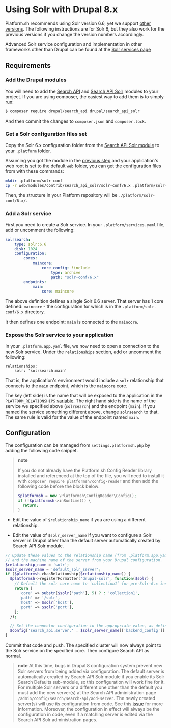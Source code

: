 # Using Solr with Drupal 8.x

Platform.sh recommends using Solr version 6.6, yet we support [other versions](../../configuration/services/solr.md#supported-versions). The following instructions are for Solr 6, but they also work for the previous versions if you change the version numbers accordingly.

Advanced Solr service configuration and implementation in other frameworks other than Drupal can be found at the [Solr services page](../../configuration/services/solr.md)

## Requirements

### Add the Drupal modules

You will need to add the [Search API](https://www.drupal.org/project/search_api) and [Search API Solr](https://www.drupal.org/project/search_api_solr) modules to your project. If you are using composer, the easiest way to add them is to simply run:

```bash
$ composer require drupal/search_api drupal/search_api_solr
```

And then commit the changes to `composer.json` and `composer.lock`.

### Get a Solr configuration files set

Copy the Solr 6.x configuration folder from the  [Search API Solr module](https://www.drupal.org/project/search_api_solr) to your `.platform` folder.

Assuming you got the module in the [previous step](#add-the-drupal-modules) and your application's web root is set to the default `web` folder, you can get the configuration files from with these commands:

```bash
mkdir .platform/solr-conf
cp -r web/modules/contrib/search_api_solr/solr-conf/6.x .platform/solr-conf
``` 

Then, the structure in your Platform repository will be `./platform/solr-conf/6.x/`.

### Add a Solr service

First you need to create a Solr service.  In your `.platform/services.yaml` file, add or uncomment the following:

```yaml
solrsearch:
    type: solr:6.6
    disk: 1024
    configuration:
        cores:
            maincore:
                core_config: !include
                    type: archive
                    path: "solr-conf/6.x"
        endpoints:
            main:
                core: maincore
```

The above definition defines a single Solr 6.6 server.  That server has 1 core defined: `maincore` - the configuration for which is in the `.platform/solr-conf/6.x` directory.

It then defines one endpoint: `main` is connected to the `maincore`.

### Expose the Solr service to your application

In your `.platform.app.yaml` file, we now need to open a connection to the new Solr service.  Under the `relationships` section, add or uncomment the following:

```
relationships:
    solr: 'solrsearch:main'
```

That is, the application's environment would include a `solr` relationship that connects to the `main` endpoint, which is the `maincore` core.

The key (left side) is the name that will be exposed to the application in the `PLATFORM_RELATIONSHIPS` [variable](/development/variables.md).  The right hand side is the name of the service we specified above (`solrsearch`) and the endpoint (`main`).  If you named the service something different above, change `solrsearch` to that. The same rule is valid for the value of the endpoint named `main`.

## Configuration

The configuration can be managed from `settings.platformsh.php` by adding the following code snippet.

> **note**
>
> If you do not already have the Platform.sh Config Reader library installed and referenced at the top of the file, you will need to install it with `composer require platformsh/config-reader` and then add the following code before the block below:
>
> ```php
> $platformsh = new \Platformsh\ConfigReader\Config();
> if (!$platformsh->inRuntime()) {
>   return;
> }
> ```

- Edit the value of `$relationship_name` if you are using a different relationship.

- Edit the value of `$solr_server_name` if you want to configure a Solr server in Drupal other than the default server automatically created by Search API Solr module.

```php
// Update these values to the relationship name (from .platform.app.yaml)
// and the machine name of the server from your Drupal configuration.
$relationship_name = 'solr';
$solr_server_name = 'default_solr_server';
if ($platformsh->hasRelationship($relationship_name)) {
  $platformsh->registerFormatter('drupal-solr', function($solr) {
    // Default the solr core name to `collection1` for pre-Solr-6.x instances.
    return [
      'core' => substr($solr['path'], 5) ? : 'collection1',
      'path' => '/solr',
      'host' => $solr['host'],
      'port' => $solr['port'],
    ];
  });

  // Set the connector configuration to the appropriate value, as defined by the formatter above.
  $config['search_api.server.' . $solr_server_name]['backend_config']['connector_config'] = $platformsh->formattedCredentials($relationship_name, 'drupal-solr');
}
```

Commit that code and push.  The specified cluster will now always point to the Solr service on the specified core.  Then configure Search API as normal.


> **note**
> At this time, bugs in Drupal 8 configuration system prevent new Solr servers from being added via configuration. The default server is automatically created by Search API Solr module if you enable its Solr Search Defaults sub-module, so this configuration will work fine for it. For multiple Solr servers or a different one other than the default you must add the new server(s) at the Search API administration page `/admin/config/search/search-api/add-server`. The newly created server(s) will use its configuration from code. See this [issue](https://www.drupal.org/node/2744057) for more information.
> Moreover, the configuration in effect will always be the configuration in code, even if a matching server is edited via the Search API Solr administration pages.
